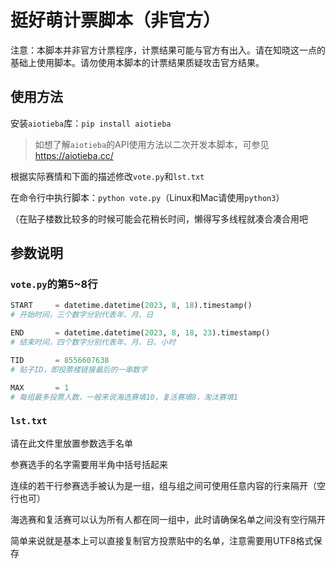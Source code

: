 # 挺好萌计票脚本（非官方）

注意：本脚本并非官方计票程序，计票结果可能与官方有出入。请在知晓这一点的基础上使用脚本。请勿使用本脚本的计票结果质疑攻击官方结果。

## 使用方法

安装`aiotieba`库：`pip install aiotieba`

> 如想了解`aiotieba`的API使用方法以二次开发本脚本，可参见 https://aiotieba.cc/

根据实际赛情和下面的描述修改`vote.py`和`lst.txt`

在命令行中执行脚本：`python vote.py`（Linux和Mac请使用`python3`）

（在贴子楼数比较多的时候可能会花稍长时间，懒得写多线程就凑合凑合用吧

## 参数说明

### `vote.py`的第5~8行

```python
START     = datetime.datetime(2023, 8, 18).timestamp()
# 开始时间，三个数字分别代表年、月、日

END       = datetime.datetime(2023, 8, 18, 23).timestamp()
# 结束时间，四个数字分别代表年、月、日、小时

TID       = 8556607638
# 贴子ID，即投票楼链接最后的一串数字

MAX       = 1
# 每组最多投票人数，一般来说海选赛填10，复活赛填8，淘汰赛填1
```

### `lst.txt`

请在此文件里放置参数选手名单

参赛选手的名字需要用半角中括号括起来

连续的若干行参赛选手被认为是一组，组与组之间可使用任意内容的行来隔开（空行也可）

海选赛和复活赛可以认为所有人都在同一组中，此时请确保名单之间没有空行隔开

简单来说就是基本上可以直接复制官方投票贴中的名单，注意需要用UTF8格式保存
